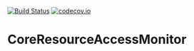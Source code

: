 [![Build Status](https://api.travis-ci.org/symbiote-h2020/CoreResourceAccessMonitor.svg?branch=staging)](https://api.travis-ci.org/symbiote-h2020/CoreResourceAccessMonitor)
[![codecov.io](https://codecov.io/github/symbiote-h2020/CoreResourceAccessMonitor/branch/staging/graph/badge.svg)](https://codecov.io/github/symbiote-h2020/CoreResourceAccessMonitor/branch/staging)

# CoreResourceAccessMonitor

